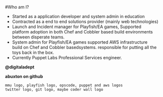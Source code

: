 <!SLIDE>
#Who am I?

* Started as a application developer and system admin in education
* Contracted as a end to end solutions provider (mainly web technologies)
* Launch and Incident manager for Playfish/EA games, Supported platform adoption in both Chef and Cobbler based build environments between disperate teams.
* System admin for Playfish/EA games supported AWS infrastructure build on Chef and Cobbler basedsystems. responsible for putting all the toys back in the box.
* Currently Puppet Labs Professional Services engineer.

**@digitaladept**

**abuxton on github**

~~~SECTION:notes~~~
mmu logo, playfish logo, opscode, puppet and aws logos
twitter logo, git logo, maybe coder wall logo
